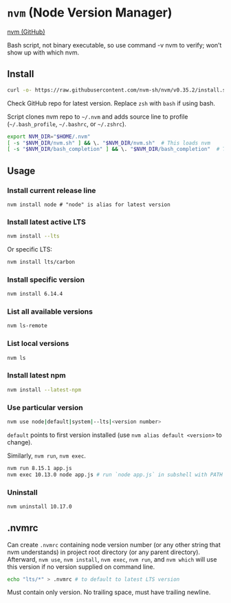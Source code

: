 # `nvm` (Node Version Manager)

[nvm (GitHub)](https://github.com/nvm-sh/nvm)

Bash script, not binary executable, so use command -v nvm to verify; won’t show up with which nvm.

## Install

```sh
curl -o- https://raw.githubusercontent.com/nvm-sh/nvm/v0.35.2/install.sh | zsh
```

Check GitHub repo for latest version. Replace `zsh` with `bash` if using bash.

Script clones nvm repo to `~/.nvm` and adds source line to profile (`~/.bash_profile`, `~/.bashrc`, or `~/.zshrc`).

```sh
export NVM_DIR="$HOME/.nvm"
[ -s "$NVM_DIR/nvm.sh" ] && \. "$NVM_DIR/nvm.sh"  # This loads nvm
[ -s "$NVM_DIR/bash_completion" ] && \. "$NVM_DIR/bash_completion"  # This loads nvm bash_completion
```

## Usage

### Install current release line

```script
nvm install node # "node" is alias for latest version
```

### Install latest active LTS

```sh
nvm install --lts
```

Or specific LTS:

```sh
nvm install lts/carbon
```

### Install specific version

```sh
nvm install 6.14.4
```

### List all available versions

```sh
nvm ls-remote
```

### List local versions

```sh
nvm ls
```

### Install latest npm

```sh
nvm install --latest-npm
```

### Use particular version

```sh
nvm use node|default|system|--lts|<version number>
```

`default` points to first version installed (use `nvm alias default <version>` to change).

Similarly, `nvm run`, `nvm exec`.

```sh
nvm run 8.15.1 app.js
nvm exec 10.13.0 node app.js # run `node app.js` in subshell with PATH pointing to node 10.13.0
```

### Uninstall

```sh
nvm uninstall 10.17.0
```

## .nvmrc

Can create `.nvmrc` containing node version number (or any other string that nvm understands) in project root directory (or any parent directory). Afterward, `nvm use`, `nvm install`, `nvm exec`, `nvm run`, and `nvm which` will use this version if no version supplied on command line.

```sh
echo "lts/*" > .nvmrc # to default to latest LTS version
```

Must contain only version. No trailing space, must have trailing newline.
